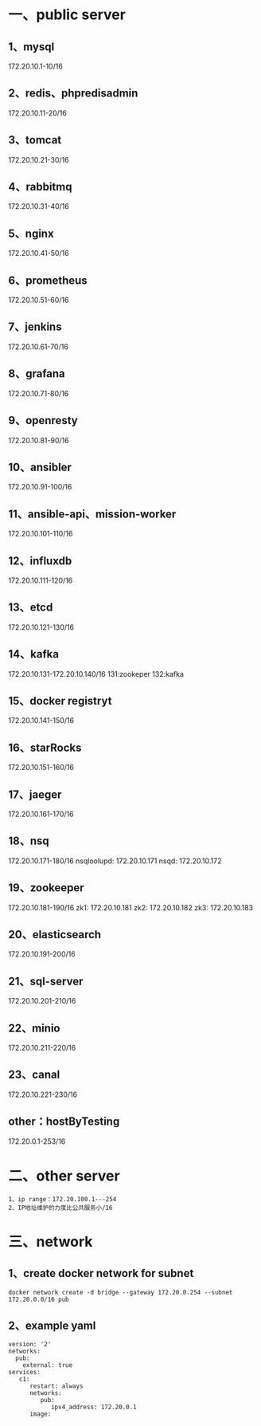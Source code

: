 # 一、public server
## 1、mysql
172.20.10.1-10/16

## 2、redis、phpredisadmin
172.20.10.11-20/16

## 3、tomcat
172.20.10.21-30/16

## 4、rabbitmq
172.20.10.31-40/16

## 5、nginx
172.20.10.41-50/16

## 6、prometheus
172.20.10.51-60/16

## 7、jenkins
172.20.10.61-70/16

## 8、grafana
172.20.10.71-80/16

## 9、openresty
172.20.10.81-90/16

## 10、ansibler
172.20.10.91-100/16

## 11、ansible-api、mission-worker
172.20.10.101-110/16

## 12、influxdb
172.20.10.111-120/16

## 13、etcd
172.20.10.121-130/16

## 14、kafka
172.20.10.131-172.20.10.140/16
131:zookeper
132:kafka

## 15、docker registryt
172.20.10.141-150/16

## 16、starRocks
172.20.10.151-160/16

## 17、jaeger
172.20.10.161-170/16

## 18、nsq
172.20.10.171-180/16
nsqloolupd: 172.20.10.171
nsqd: 172.20.10.172

## 19、zookeeper
172.20.10.181-190/16
zk1: 172.20.10.181
zk2: 172.20.10.182
zk3: 172.20.10.183

## 20、elasticsearch
172.20.10.191-200/16

## 21、sql-server
172.20.10.201-210/16

## 22、minio
172.20.10.211-220/16

## 23、canal
172.20.10.221-230/16

## other：hostByTesting
172.20.0.1-253/16


# 二、other server
```text
1、ip range：172.20.100.1---254
2、IP地址维护的力度比公共服务小/16
```

# 三、network
## 1、create  docker network for subnet

```docker
docker network create -d bridge --gateway 172.20.0.254 --subnet 172.20.0.0/16 pub
```

## 2、example yaml
```docker
version: '2'
networks:
  pub:
    external: true
services:
   c1:
      restart: always
      networks:
         pub:
            ipv4_address: 172.20.0.1
      image:
```
